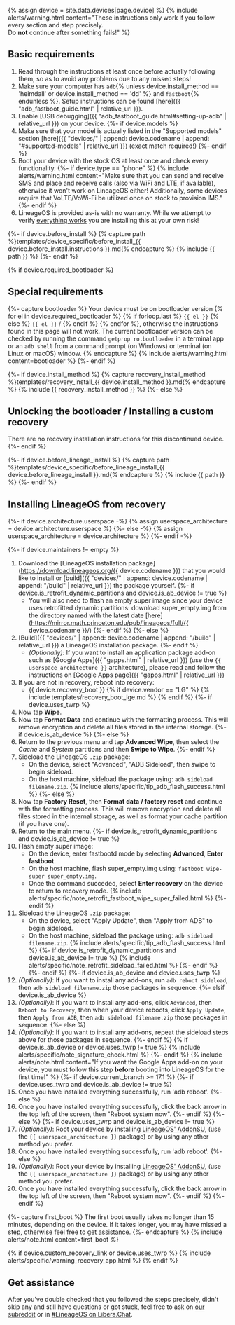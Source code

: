 {% assign device = site.data.devices[page.device] %}
{% include alerts/warning.html content="These instructions only work if you follow every section and step precisely.<br/>
Do **not** continue after something fails!" %}

## Basic requirements

1. Read through the instructions at least once before actually following them, so as to avoid any problems due to any missed steps!
2. Make sure your computer has `adb`{% unless device.install_method == 'heimdall' or device.install_method == 'dd' %} and `fastboot`{% endunless %}. Setup instructions can be found [here]({{ "adb_fastboot_guide.html" | relative_url }}).
3. Enable [USB debugging]({{ "adb_fastboot_guide.html#setting-up-adb" | relative_url }}) on your device.
{%- if device.models %}
4. Make sure that your model is actually listed in the "Supported models" section [here]({{ "devices/" | append: device.codename | append: "#supported-models" | relative_url }}) (exact match required!)
{%- endif %}
5. Boot your device with the stock OS at least once and check every functionality.
{%- if device.type == "phone" %}
{% include alerts/warning.html content="Make sure that you can send and receive SMS and place and receive calls (also via WiFi and LTE, if available), otherwise it won't work on LineageOS either! Additionally, some devices require that VoLTE/VoWi-Fi be utilized once on stock to provision IMS."
{%- endif %}
6. LineageOS is provided as-is with no warranty. While we attempt to verify [everything works](https://github.com/LineageOS/charter/blob/master/device-support-requirements.md) you are installing this at your own risk!

{%- if device.before_install %}
{% capture path %}templates/device_specific/before_install_{{ device.before_install.instructions }}.md{% endcapture %}
{% include {{ path }} %}
{%- endif %}

{% if device.required_bootloader %}
## Special requirements

{%- capture bootloader %}
Your device must be on bootloader version {% for el in device.required_bootloader %} {% if forloop.last %} `{{ el }}` {% else %} `{{ el }}` / {% endif %} {% endfor %}, otherwise the instructions found in this page will not work.
The current bootloader version can be checked by running the command `getprop ro.bootloader` in a terminal app or an `adb shell` from a command prompt (on Windows) or terminal (on Linux or macOS) window.
{% endcapture %}
{% include alerts/warning.html content=bootloader %}
{%- endif %}

<script>
$(function() {
  if (window.location.hash.length === 0) {
    toggleBlur()
  }
})

function toggleBlur() {
  $('#blurred').toggleClass('blurred')
  $('#unblur').toggle()
}
</script>

<div id="unblur" style="display: none;">
  By clicking the following button you are confirming that you've met all of the basic requirements and read the warnings.<br/>
  <button onclick="toggleBlur()" class="btn btn-primary">Show instructions</button>
</div>

<div id="blurred" markdown="1">

{%- if device.install_method %}
{% capture recovery_install_method %}templates/recovery_install_{{ device.install_method }}.md{% endcapture %}
{% include {{ recovery_install_method }} %}
{%- else %}
## Unlocking the bootloader / Installing a custom recovery

There are no recovery installation instructions for this discontinued device.
{%- endif %}

{%- if device.before_lineage_install %}
{% capture path %}templates/device_specific/before_lineage_install_{{ device.before_lineage_install }}.md{% endcapture %}
{% include {{ path }} %}
{%- endif %}

## Installing LineageOS from recovery

{%- if device.architecture.userspace -%}
{% assign userspace_architecture = device.architecture.userspace %}
{%- else -%}
{% assign userspace_architecture = device.architecture %}
{%- endif -%}

{%- if device.maintainers != empty %}
1. Download the [LineageOS installation package](https://download.lineageos.org/{{ device.codename }}) that you would like to install or [build]({{ "devices/" | append: device.codename | append: "/build" | relative_url }}) the package yourself.
{%- if device.is_retrofit_dynamic_partitions and device.is_ab_device != true %}
    * You will also need to flash an empty super image since your device uses retrofitted dynamic partitions: download super_empty.img from the directory named with the latest date [here](https://mirror.math.princeton.edu/pub/lineageos/full/{{ device.codename }}/)
{%- endif %}
{%- else %}
1. [Build]({{ "devices/" | append: device.codename | append: "/build" | relative_url }}) a LineageOS installation package.
{%- endif %}
    * _(Optionally)_: If you want to install an application package add-on such as [Google Apps]({{ "gapps.html" | relative_url }}) (use the `{{ userspace_architecture }}` architecture), please read and follow the instructions on [Google Apps page]({{ "gapps.html" | relative_url }})
2. If you are not in recovery, reboot into recovery:
    * {{ device.recovery_boot }}
    {% if device.vendor == "LG" %}
        {% include templates/recovery_boot_lge.md %}
    {% endif %}
{%- if device.uses_twrp %}
3. Now tap **Wipe**.
4. Now tap **Format Data** and continue with the formatting process. This will remove encryption and delete all files stored in the internal storage.
{%- if device.is_ab_device %}
{%- else %}
5. Return to the previous menu and tap **Advanced Wipe**, then select the *Cache* and *System* partitions and then **Swipe to Wipe**.
{%- endif %}
6. Sideload the LineageOS `.zip` package:
    * On the device, select "Advanced", "ADB Sideload", then swipe to begin sideload.
    * On the host machine, sideload the package using: `adb sideload filename.zip`.
        {% include alerts/specific/tip_adb_flash_success.html %}
{%- else %}
3. Now tap **Factory Reset**, then **Format data / factory reset** and continue with the formatting process. This will remove encryption and delete all files stored in the internal storage, as well as format your cache partition (if you have one).
4. Return to the main menu.
{%- if device.is_retrofit_dynamic_partitions and device.is_ab_device != true %}
5. Flash empty super image:
    * On the device, enter fastbootd mode by selecting **Advanced**, **Enter fastboot**.
    * On the host machine, flash super_empty.img using: `fastboot wipe-super super_empty.img`.
    * Once the command succeded, select **Enter recovery** on the device to return to recovery mode.
        {% include alerts/specific/note_retrofit_fastboot_wipe_super_failed.html %}
{%- endif %}
6. Sideload the LineageOS `.zip` package:
    * On the device, select "Apply Update", then "Apply from ADB" to begin sideload.
    * On the host machine, sideload the package using: `adb sideload filename.zip`.
        {% include alerts/specific/tip_adb_flash_success.html %}
{%- if device.is_retrofit_dynamic_partitions and device.is_ab_device != true %}
        {% include alerts/specific/note_retrofit_sideload_failed.html %}
{%- endif %}
{%- endif %}
{%- if device.is_ab_device and device.uses_twrp %}
7. _(Optionally)_: If you want to install any add-ons, run `adb reboot sideload`, then `adb sideload filename.zip` those packages in sequence.
{%- elsif device.is_ab_device %}
7. _(Optionally)_: If you want to install any add-ons, click `Advanced`, then `Reboot to Recovery`, then when your device reboots, click `Apply Update`, then `Apply from ADB`, then `adb sideload filename.zip` those packages in sequence.
{%- else %}
7. _(Optionally)_: If you want to install any add-ons, repeat the sideload steps above for those packages in sequence.
{%- endif %}
{% if device.is_ab_device or device.uses_twrp != true %}
    {% include alerts/specific/note_signature_check.html %}
{%- endif %}
    {% include alerts/note.html content="If you want the Google Apps add-on on your device, you must follow this step **before** booting into LineageOS for the first time!" %}
{%- if device.current_branch >= 17.1 %}
{%- if device.uses_twrp and device.is_ab_device != true %}
8. Once you have installed everything successfully, run 'adb reboot'.
{%- else %}
8. Once you have installed everything successfully, click the back arrow in the top left of the screen, then "Reboot system now".
{%- endif %}
{%- else %}
{%- if device.uses_twrp and device.is_ab_device != true %}
8. _(Optionally)_: Root your device by installing [LineageOS' AddonSU](https://download.lineageos.org/extras), (use the `{{ userspace_architecture }}` package) or by using any other method you prefer.
9. Once you have installed everything successfully, run 'adb reboot'.
{%- else %}
8. _(Optionally)_: Root your device by installing [LineageOS' AddonSU](https://download.lineageos.org/extras), (use the `{{ userspace_architecture }}` package) or by using any other method you prefer.
9. Once you have installed everything successfully, click the back arrow in the top left of the screen, then "Reboot system now".
{%- endif %}
{%- endif %}

{%- capture first_boot %}
The first boot usually takes no longer than 15 minutes, depending on the device.
If it takes longer, you may have missed a step, otherwise feel free to [get assistance](#get-assistance).
{%- endcapture %}
{% include alerts/note.html content=first_boot %}


{% if device.custom_recovery_link or device.uses_twrp %}
{% include alerts/specific/warning_recovery_app.html %}
{% endif %}

## Get assistance

After you've double checked that you followed the steps precisely, didn't skip any and still have questions or got stuck, feel free to ask on [our subreddit](https://reddit.com/r/LineageOS) or in
[#LineageOS on Libera.Chat](https://kiwiirc.com/nextclient/irc.libera.chat#lineageos).

</div>
